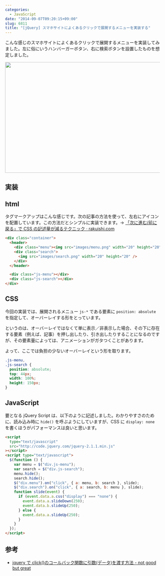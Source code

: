 ```yaml
---
categories:
  - JavaScript
date: "2014-09-07T09:20:15+09:00"
slug: 6811
title: "[jQuery] スマホサイトによくあるクリックで展開するメニューを実装する"
---
```


こんな感じのスマホサイトによくあるクリックで展開するメニューを実装してみました。左に俗にいうハンバーガーボタン、右に検索ボタンを設置したものを想定しました。

<img alt="" src="/images/2014/09/6811_1.gif" width="524" height="360">

## 実装

## html

タグマークアップはこんな感じです。次の記事の方法を使って、左右にアイコンを配置しています。この方法だとシンプルに実装できます。→ [「次に進む/前に戻る」で CSS の記述量が減るテクニック · rakuishi.com](http://rakuishi.com/archives/6602)

```html
<div class="container">
  <header>
    <div class="menu"><img src="images/menu.png" width="20" height="20" /></div>
    <div class="search">
      <img src="images/search.png" width="20" height="20" />
    </div>
  </header>

  <div class="js-menu"></div>
  <div class="js-search"></div>
</div>
```

## CSS

今回の実装では、展開されるメニュー `js-*` である要素に `position: absolute` を指定して、オーバーレイする形をとっています。

というのは、オーバーレイではなくて単に表示／非表示した場合、その下に存在する要素（例えば、記事）を押し出したり、引き出したりすることになるのですが、その要素量によっては、アニメーションがガタつくことがあります。

よって、ここでは負担の少ないオーバーレイという形を取ります。

```css
.js-menu,
.js-search {
  position: absolute;
  top: 44px;
  width: 100%;
  height: 150px;
}
```

## JavaScript

要となる jQuery Script は、以下のように記述しました。わかりやすさのために、読み込み時に `hide()` を呼ぶようにしていますが、CSS に `display: none` を書くほうがパフォーマンスは良いと思います。

```html
<script
  type="text/javascript"
  src="http://code.jquery.com/jquery-2.1.1.min.js"
></script>
<script type="text/javascript">
  $(function () {
    var menu = $("div.js-menu");
    var search = $("div.js-search");
    menu.hide();
    search.hide();
    $("div.menu").on("click", { a: menu, b: search }, slide);
    $("div.search").on("click", { a: search, b: menu }, slide);
    function slide(event) {
      if (event.data.a.css("display") === "none") {
        event.data.a.slideDown(250);
        event.data.b.slideUp(250);
      } else {
        event.data.a.slideUp(250);
      }
    }
  });
</script>
```

## 参考

- [jquery で click()のコールバック関数に引数(データ)を渡す方法 - not good but great](http://naoyashiga.hatenablog.com/entry/2013/10/22/150030)

<amazon id="B00KNR2K1W" title="現場でかならず使われている jQueryデザインのメソッド" src="https://images-na.ssl-images-amazon.com/images/I/51THbS9nmYL._SL160_.jpg">
